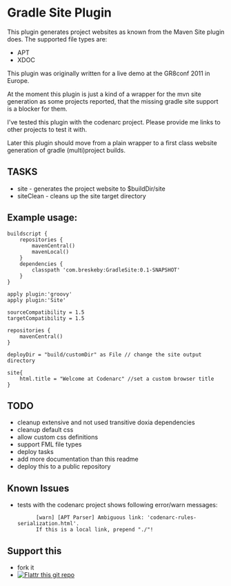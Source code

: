 # Gradle Site Plugin
This plugin generates project websites as known from the Maven Site plugin does.
The supported file types are:
* APT
* XDOC

This plugin was originally written for a live demo at the GR8conf 2011 in Europe. 

At the moment this plugin is just a kind of a wrapper for the mvn site generation as some projects reported, that the missing gradle site support is a blocker for them. 

I've tested this plugin with the codenarc project. Please provide me links to other projects to test it with.

Later this plugin should move from a plain wrapper to a first class website generation of gradle (multi)project builds. 

## TASKS
* site - generates the project website to $buildDir/site
* siteClean - cleans up the site target directory

## Example usage:
	buildscript { 
	    repositories { 
			mavenCentral()
			mavenLocal()
		} 
	    dependencies {
	        classpath 'com.breskeby:GradleSite:0.1-SNAPSHOT'
	    } 
	}

	apply plugin:'groovy'
	apply plugin:'Site'

	sourceCompatibility = 1.5
	targetCompatibility = 1.5

	repositories {
	    mavenCentral()
	}

	deployDir = "build/customDir" as File // change the site output directory

	site{
		html.title = "Welcome at Codenarc" //set a custom browser title
	}

## TODO
* cleanup extensive and not used transitive doxia dependencies
* cleanup default css
* allow custom css definitions
* support FML file types
* deploy tasks
* add more documentation than this readme
* deploy this to a public repository

## Known Issues 

* tests with the codenarc project shows following error/warn messages:
			
			[warn] [APT Parser] Ambiguous link: 'codenarc-rules-serialization.html'. 			
			If this is a local link, prepend "./"!

## Support this

* fork it
* [![Flattr this git repo](http://api.flattr.com/button/flattr-badge-large.png)](https://flattr.com/submit/auto?user_id=breskeby&url=https://github.com/breskeby/GradleSite&title=GradleSite&language=en_GB&tags=github&category=software)
